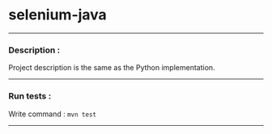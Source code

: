 # selenium-java
- - -
### Description :
Project description  is the same as the Python implementation.
- - -
### Run tests :
Write command : ```mvn test```
- - -